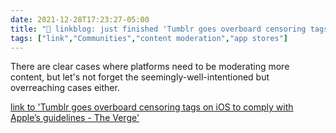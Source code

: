 ```yaml
---
date: 2021-12-28T17:23:27-05:00
title: "🔗 linkblog: just finished 'Tumblr goes overboard censoring tags on iOS to comply with Apple’s guidelines - The Verge'"
tags: ["link","Communities","content moderation","app stores"]
---
```

There are clear cases where platforms need to be moderating more content, but let's not forget the seemingly-well-intentioned but overreaching cases either.
 
[link to 'Tumblr goes overboard censoring tags on iOS to comply with Apple’s guidelines - The Verge'](https://www.theverge.com/2021/12/28/22856734/tumblr-censor-tags-ios-apple-guidelines)
